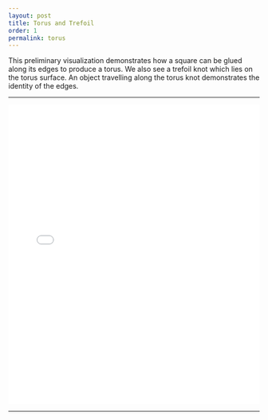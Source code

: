 ```yaml
---
layout: post
title: Torus and Trefoil
order: 1
permalink: torus
---
```





<div class="message">
This preliminary visualization demonstrates how a square  can be glued along its edges to produce a torus. We also see a trefoil knot which lies on the torus surface. An object travelling along the torus knot demonstrates the identity of the edges.
</div>

<!--\\[ (x,y) \in [-\pi,\pi] \times [-\pi,\pi] \\]-->

<hr>
<iframe src="/visuals/toruswithtraveller.html" width="100%" height="600px" seamless frameBorder="0" scrolling="no"></iframe>
<hr>

